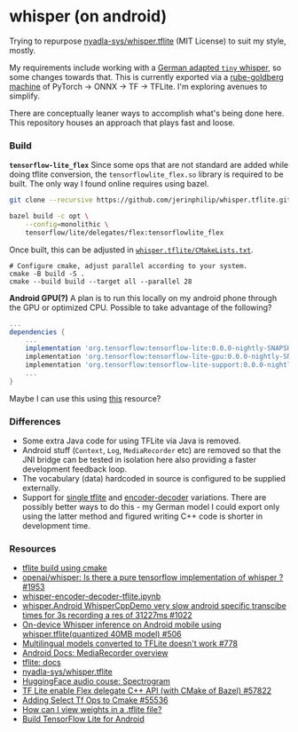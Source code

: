 # whisper (on android)

Trying to repurpose
[nyadla-sys/whisper.tflite](https://github.com/nyadla-sys/whisper.tflite) (MIT
License) to suit my style, mostly. 

My requirements include working with a [German adapted `tiny`
whisper](https://huggingface.co/aware-ai/whisper-tiny-german), so some changes
towards that. This is currently exported via a [rube-goldberg
machine](https://en.wikipedia.org/wiki/Rube_Goldberg_machine) of PyTorch ->
ONNX -> TF -> TFLite. I'm exploring avenues to simplify. 

There are conceptually leaner ways to accomplish what's being done here. This
repository houses an approach that plays fast and loose.

### Build

**`tensorflow-lite_flex`** Since some ops that are not standard are added while
doing tflite conversion, the `tensorflowlite_flex.so` library is required to be
built. The only way I found online requires using bazel.

```bash 
git clone --recursive https://github.com/jerinphilip/whisper.tflite.git
```


```bash
bazel build -c opt \
    --config=monolithic \
    tensorflow/lite/delegates/flex:tensorflowlite_flex
```

Once built, this can be adjusted in
[`whisper.tflite/CMakeLists.txt`](./whisper.tflite/CMakeLists.txt).

```
# Configure cmake, adjust parallel according to your system.  
cmake -B build -S .  
cmake --build build --target all --parallel 28 
```


**Android GPU(?)** A plan is to run this locally on my android phone through
the GPU or optimized CPU. Possible to take advantage of the following?

```groovy
...
dependencies {
    ...
    implementation 'org.tensorflow:tensorflow-lite:0.0.0-nightly-SNAPSHOT'
    implementation 'org.tensorflow:tensorflow-lite-gpu:0.0.0-nightly-SNAPSHOT'
    implementation 'org.tensorflow:tensorflow-lite-support:0.0.0-nightly-SNAPSHOT'
    ...
}
```

Maybe I can use this using [this](https://stackoverflow.com/a/55144057/4565794) resource?

### Differences

* Some extra Java code for using TFLite via Java is removed.
* Android stuff (`Context`, `Log`, `MediaRecorder` etc) are removed so that the
  JNI bridge can be tested in isolation here also providing a faster
  development feedback loop.
* The vocabulary (data) hardcoded in source is configured to be supplied externally.
* Support for [single tflite](https://colab.research.google.com/github/usefulsensors/openai-whisper/blob/main/notebooks/generate_tflite_from_whisper.ipynb)
  and [encoder-decoder](https://colab.research.google.com/github/usefulsensors/openai-whisper/blob/main/notebooks/whisper_encoder_decoder_tflite.ipynb)
  variations. There are possibly better ways to do this - my German model I could
  export only using the latter method and figured writing C++ code is shorter in
  development time.
 
### Resources

* [tflite build using cmake](https://www.tensorflow.org/lite/guide/build_cmake)
* [openai/whisper: Is there a pure tensorflow implementation of whisper ? #1953](https://github.com/openai/whisper/discussions/1953)
* [whisper-encoder-decoder-tflite.ipynb](https://colab.research.google.com/github/usefulsensors/openai-whisper/blob/main/notebooks/whisper_encoder_decoder_tflite.ipynb)
* [whisper.Android WhisperCppDemo very slow android specific transcibe times for 3s recording a res of 31227ms #1022](https://github.com/ggerganov/whisper.cpp/issues/1022)
* [On-device Whisper inference on Android mobile using whisper.tflite(quantized 40MB model) #506](https://github.com/openai/whisper/discussions/506)
* [Multilingual models converted to TFLite doesn't work #778](https://github.com/openai/whisper/discussions/778)
* [Android Docs:  MediaRecorder overview](https://developer.android.com/media/platform/mediarecorder)
* [tflite: docs](https://www.tensorflow.org/lite/guide)
* [nyadla-sys/whisper.tflite](https://github.com/nyadla-sys/whisper.tflite)
* [HuggingFace audio couse: Spectrogram](https://huggingface.co/learn/audio-course/en/chapter1/audio_data#spectrogram)
* [TF Lite enable Flex delegate C++ API (with CMake of Bazel) #57822](https://github.com/tensorflow/tensorflow/issues/57822#issuecomment-1257127667)
* [Adding Select Tf Ops to Cmake #55536](https://github.com/tensorflow/tensorflow/issues/55536#issuecomment-1286369922)
* [How can I view weights in a .tflite file?](https://stackoverflow.com/a/52174193/4565794)
* [Build TensorFlow Lite for Android](https://www.tensorflow.org/lite/android/lite_build)
